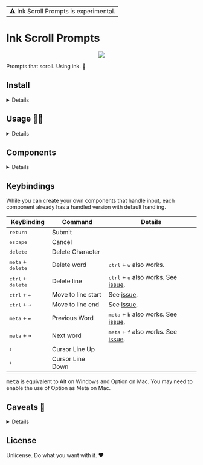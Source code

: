 <table>
<tr>
<td>
⚠️ Ink Scroll Prompts is experimental.
</td>
</tr>
</table>

# Ink Scroll Prompts

<p align="center">
<img src="assets/media/scroll.gif"/>
</p>

Prompts that scroll. Using ink. 🎉

## Install 

<details>

The package is currently not published on NPM.

You can install it from GitHub using:

```sh
npm install --save "https://github.com/Brittany-Reid/ink-scroll-prompts.git"
```

I recommend using a specific commit using:

```
npm install --save "https://github.com/Brittany-Reid/ink-scroll-prompts.git#commit"
```
</details>

## Usage 🧑‍💻

<details>

See the examples in the example folder.

</details>

## Components
<details>

### `InputPrompt`

An input prompt, which can be used to accept text input, provide completions and suggestions.

####  Properties

##### initialText

Type : `string`

Set an initial input string.

##### placeholder

Type : `string`

Set a placeholder string that appears when input is empty.

##### completions

Type : `Array<string>`

Array of string completions that display inline at the end of input as you type.

##### complete

Type : `function(input : string, lastWord : string, cursor : number, completions : Array<String>) : string`

Custom complete function. Returns a string match.

##### multiline

Type : `boolean`

Allow user to insert a newline using cursorDown on last line. Default `false`.

Initial input and copy-pasted input can still include newlines.

##### disableNewLines

Type : `boolean`

If multiline is `false`, disable newlines in input. This enforces no newlines in initial input and copy pasted input. Default `false`.



### `HandledInputPrompt`

InputPrompt, but handles `ink.useInput` for you automatically.
</details>

## Keybindings

While you can create your own components that handle input, each component already has a handled version with default handling.


| KeyBinding | Command | Details |
| - | - | - |
| <kbd>return</kbd> | Submit |  |
| <kbd>escape</kbd> | Cancel |  |
| <kbd>delete</kbd> | Delete Character | |
| <kbd>meta</kbd> + <kbd>delete</kbd> | Delete word | <kbd>ctrl</kbd> + <kbd>w</kbd> also works. |
| <kbd>ctrl</kbd> + <kbd>delete</kbd> | Delete line | <kbd>ctrl</kbd> + <kbd>u</kbd> also works. See [issue](https://github.com/Brittany-Reid/ink-scroll-prompts/issues/1).|
| <kbd>ctrl</kbd> + <kbd>←</kbd> | Move to line start | See [issue](https://github.com/Brittany-Reid/ink-scroll-prompts/issues/2).|
| <kbd>ctrl</kbd> + <kbd>➞</kbd> | Move to line end | See [issue](https://github.com/Brittany-Reid/ink-scroll-prompts/issues/2).|
| <kbd>meta</kbd> + <kbd>←</kbd> | Previous Word | <kbd>meta</kbd> + <kbd>b</kbd> also works. See [issue](https://github.com/Brittany-Reid/ink-scroll-prompts/issues/3). |
| <kbd>meta</kbd> + <kbd>➞</kbd> | Next word | <kbd>meta</kbd> + <kbd>f</kbd> also works. See [issue](https://github.com/Brittany-Reid/ink-scroll-prompts/issues/3). |
| <kbd>↑</kbd> | Cursor Line Up | |
| <kbd>↓</kbd> | Cursor Line Down | |

<kbd>meta</kbd> is equivalent to Alt on Windows and Option on Mac. You may need to enable the use of Option as Meta on Mac.

## Caveats 💅
<details>

- Ink Scroll Prompts uses a fork of ink to access the unreleased overflow property that enables scrolling.
- The ColorBox implementation is a hack that uses text background colour. If you use text in a ColorBox, you need to set the same background colour on that text. ColorBox also measures the box size before filling and this can cause issues.
- The scrollbox implementation is full of bugs but it does what I want so.
- I don't want to use typescript or JSX. 
</details>

## License

Unlicense. Do what you want with it. ❤️
